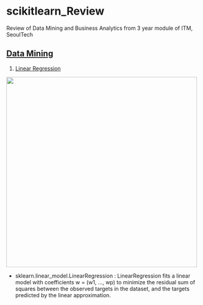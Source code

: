 # scikitlearn_Review
Review of Data Mining and Business Analytics from 3 year module of ITM, SeoulTech

## [Data Mining][link1]

1. [Linear Regression][link]

  <img src="https://user-images.githubusercontent.com/108987773/209434870-c9839dff-51d9-442a-aaab-9ebeaf16b81e.png" width="500">
  
- sklearn.linear_model.LinearRegression : LinearRegression fits a linear model with coefficients w = (w1, …, wp) to minimize the residual sum of squares between the observed targets in the dataset, and the targets predicted by the linear approximation.

[link1]: https://github.com/jeewonkimm2/scikitlearn_Review/tree/main/Data_Mining
[link]: https://github.com/jeewonkimm2/scikitlearn_Review/blob/main/Data_Mining/Linear_Regression.py
